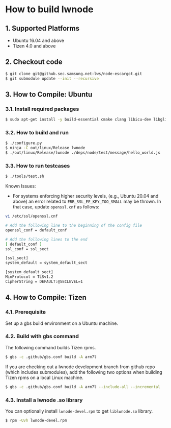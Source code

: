 # How to build lwnode

## 1. Supported Platforms
* Ubuntu 16.04 and above
* Tizen 4.0 and above

## 2. Checkout code
```sh
$ git clone git@github.sec.samsung.net:lws/node-escargot.git
$ git submodule update --init --recursive
```

## 3. How to Compile: Ubuntu
### 3.1. Install required packages
```sh
$ sudo apt-get install -y build-essential cmake clang libicu-dev libglib2.0-dev
```

### 3.2. How to build and run
```sh
$ ./configure.py
$ ninja -C out/linux/Release lwnode
$ ./out/linux/Release/lwnode ./deps/node/test/message/hello_world.js
```

### 3.3. How to run testcases
```sh
$ ./tools/test.sh
```

Known Issues:
* For systems enforcing higher security levels, (e.g., Ubuntu 20.04 and above) an error related to `ERR_SSL_EE_KEY_TOO_SMALL` may be thrown. In that case, update `openssl.cnf` as follows:

```sh
vi /etc/ssl/openssl.cnf

# Add the following line to the beginning of the config file
openssl_conf = default_conf

# Add the following lines to the end
[ default_conf ]
ssl_conf = ssl_sect

[ssl_sect]
system_default = system_default_sect

[system_default_sect]
MinProtocol = TLSv1.2
CipherString = DEFAULT:@SECLEVEL=1
```

## 4. How to Compile: Tizen
### 4.1. Prerequisite
Set up a gbs build environment on a Ubuntu machine.

### 4.2. Build with gbs command
The following command builds Tizen rpms.

```sh
$ gbs -c .github/gbs.conf build -A arm7l
```

If you are checking out a lwnode development branch from github repo (which includes submodules), add the following two options when building Tizen rpms on a local Linux machine.

```sh
$ gbs -c .github/gbs.conf build -A arm7l --include-all --incremental
```

### 4.3. Install a lwnode .so library
You can optionally install `lwnode-devel.rpm` to get  `liblwnode.so` library.
```sh
$ rpm -Uvh lwnode-devel.rpm
```
